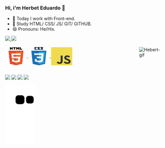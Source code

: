 ### Hi, i'm Herbet Eduardo 👋



- 🔭 Today I work with Front-end.
- 🌱 Study HTML/ CSS/ JS/ GIT/ GITHUB.
- 😄 Pronouns: He/His.

<div>
  <a href="https://github.com/HebertEdu">
  <img height="180cm" src="https://github-readme-stats.vercel.app/api?username=HebertEdu&show_icons=true&theme=radical&include_all_commits-true&count_private=true"/>      
  <img height="180cm" src="https://github-readme-stats.vercel.app/api/top-langs/?username=HebertEdu&layout-compact&langs_count-16&theme=radical"/>
</div>
<br>  
<div style="display: inline_block">
  <img align="center" alt="Hebert-HTML" height="60" width="70" src="https://raw.githubusercontent.com/devicons/devicon/master/icons/html5/html5-original-wordmark.svg">
  <img align="center" alt="Hebert-CSS" height="60" width="70" src="https://raw.githubusercontent.com/devicons/devicon/master/icons/css3/css3-original-wordmark.svg">
  <img align="center" alt="Hebert-JS" height="60" width="70"  src="https://raw.githubusercontent.com/devicons/devicon/master/icons/javascript/javascript-original.svg">
   <img align="right" alt="Hebert-gif" height="60" width="70" src="https://cdn.discordapp.com/attachments/1008980435851812968/1008985699774631977/picasion.com_2b28899a07d7d3d0fb1c31ef98e46119.gif">
</div>
  
##

<div>
  <a href="mailto:contato@hebertedu.dev"><img src="https://img.shields.io/badge/Gmail-D14836?style=for-the-badge&logo=gmail&logoColor=white" target="=blank"></a>
  <a href="https://discord.gg/sHJnMQ96hq"><img src="https://img.shields.io/badge/Discord-7289DA?style=for-the-badge&logo=discord&logoColor=white" target="=blank"></a>
   <a href="https://img.shields.io/badge/LinkedIn-0077B5?style=for-the-badge&logo=linkedin&logoColor=white"><img src="https://img.shields.io/badge/LinkedIn-0077B5?style=for-the-badge&logo=linkedin&logoColor=white" target="=blank"></a>
  <a href=""><img src="https://img.shields.io/badge/Instagram-E4405F?style=for-the-badge&logo=instagram&logoColor=white" target="=blank"></a>
  </div>


![snake gif](https://github.com/Formandodev/Formandodev/blob/output/github-contribution-grid-snake.svg)

